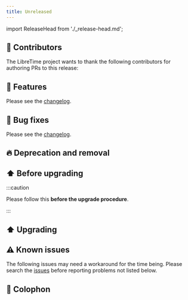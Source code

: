 ```yaml
---
title: Unreleased
---
```


import ReleaseHead from './\_release-head.md';

<!-- <ReleaseHead date='2022-01-01' version='3.0.0-alpha.11'/> -->

## :sparkling_heart: Contributors

The LibreTime project wants to thank the following contributors for authoring PRs to this release:

## :rocket: Features

Please see the [changelog](https://github.com/libretime/libretime/blob/main/CHANGELOG.md).

## :bug: Bug fixes

Please see the [changelog](https://github.com/libretime/libretime/blob/main/CHANGELOG.md).

## :fire: Deprecation and removal

## :arrow_up: Before upgrading

:::caution

Please follow this **before the upgrade procedure**.

:::

## :arrow_up: Upgrading

## :warning: Known issues

The following issues may need a workaround for the time being. Please search the [issues](https://github.com/libretime/libretime/issues) before reporting problems not listed below.

## :memo: Colophon
